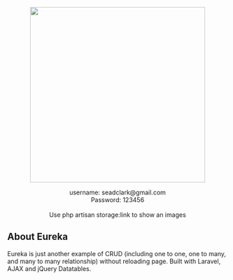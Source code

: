 <p align="center"><img src="https://res.cloudinary.com/dtfbvvkyp/image/upload/v1566331377/laravel-logolockup-cmyk-red.svg" width="400"></p>

<p align="center">
username: seadclark@gmail.com <br>
Password: 123456<br><br>
Use php artisan storage:link to show an images
</p>

## About Eureka
Eureka is just another example of CRUD (including one to one, one to many, and many to many relationship) without reloading page. Built with Laravel, AJAX and jQuery Datatables.

